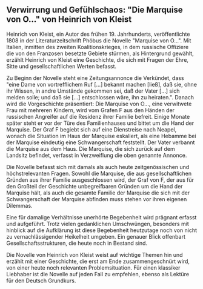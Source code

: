## Verwirrung und Gefühlschaos: "Die Marquise von O..." von Heinrich von Kleist

Heinrich von Kleist, ein Autor des frühen 19. Jahrhunderts, veröffentlichte 1808 in der Literaturzeitschrift Phöbus die Novelle "Marquise von O...".
Mit Italien, inmitten des zweiten Koalitionskrieges, in dem russische Offiziere die von den Franzosen besetzte Gebiete stürmen, als Hintergrund gewählt, erzählt Heinrich von Kleist eine Geschichte, die sich mit Fragen der Ehre, Sitte und gesellschaftlichen Werten befasst.

Zu Beginn der Novelle steht eine Zeitungsannonce die Verkündet, dass "eine Dame von vortrefflichem Ruf […] bekannt machen [ließ], daß sie, ohne ihr Wissen, in andre Umstände gekommen sei, daß der Vater […] sich melden solle; und daß sie […] entschlossen wäre, ihn zu heiraten.".
Danach wird die Vorgeschichte präsentiert:
Die Marquise von O..., eine verwitwete Frau mit mehreren Kindern, wird vom Grafen F aus den Händen der russischen Angreifer auf die Residenz ihrer Familie befreit.
Einige Monate später steht er vor der Türe des Familienhauses und bittet um die Hand der Marquise.
Der Graf F begiebt sich auf eine Dienstreise nach Neapel, wonach die Situation im Haus der Marquise eskaliert, als eine Hebamme bei der Marquise eindeutig eine Schwangerschaft feststellt.
Der Vater verbannt die Marquise aus dem Haus.
Die Marquise, die sich zurück auf dem Landsitz befindet, verfasst in Verzweiflung die oben genannte Annonce.

Die Novelle befasst sich mit damals als auch heute zeitgenössischen und höchstrelevanten Fragen.
Sowohl die Marquise, die aus gesellschaftlichen Gründen aus ihrer Familie ausgeschlossen wird, der Graf von F, der aus für den Großteil der Geschichte unbegreifbaren Gründen um die Hand der Marquise hält, als auch die gesamte Familie der Marquise die sich mit der Schwangerschaft der Marquise abfinden muss stehen vor ihren eigenen Dilemmas.

Eine für damalige Verhältnisse unerhörte Begebenheit wird prägnant erfasst und aufgeführt.
Trotz vielen gedanklichen Umschwüngen, besonders mit hinblick auf die Aufklärung ist diese Begebenheit heutzutage noch von nicht zu vernachlässigender Heikelheit umgeben.
Ein genauer Blick offenbart Gesellschaftsstrukturen, die heute noch in Bestand sind.

Die Novelle von Heinrich von Kleist weist auf wichtige Themen hin und erzählt mit einer Geschichte, die erst am Ende zusammengeschnürt wird, von einer heute noch relevanten Problemsituation.
Für einen klassiker Liebhaber ist die Novelle auf jeden Fall zu empfehlen, ebenso als Lektüre für den Deutsch Grundkurs.